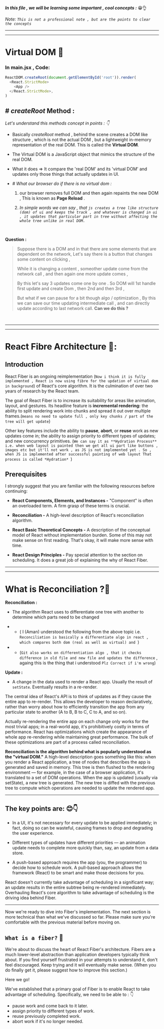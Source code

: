 ***In this file , we will be learning some important , cool concepts :*** 😁👌

*Note: `This is not a professional note , but are the points to clear the concepts`*

****
****

# Virtual DOM 🤩

### In main.jsx , Code: 

```javascript
ReactDOM.createRoot(document.getElementById('root')).render(
  <React.StrictMode>
    <App />
  </React.StrictMode>,
)
```

## # *createRoot* Method : 

*Let's understand this methods concept in points : 👇*

- Basically *createRoot* method , behind the scene creates a DOM like structure , which is not the actual DOM , but a lightweight in-memory representation of the real DOM. This is called the **Virtual DOM**.

- The Virtual DOM is a JavaScript object that mimics the structure of the real DOM.

- What it does => It compare the 'real DOM' and its 'virtual DOM' and updates only those things that actually updates in UI.

- *# What our browser do if there is no virtual dom :*

   1. our browser removes full DOM and then again repaints the new DOM , This is known as **Page Reload** .<br/>

   2. *In simple words we can say , that `js creates a tree like structure (dom) of ui and keeps the track , and whatever is changed in ui , it updates that particular part in tree without affecting the whole tree unlike in real DOM.`*

<!-- - *This is the reason why react is fast and efficient* -->
<br >

**Question :**

> Suppose there is a DOM and in that there are some elements that are dependent on the network, Let's say there is a button that changes some content on clicking ,
>
> While it is changing a content , someother update come from the network call , and then again one more update comes ,
>
> By this let's say 3 updates come one by one . So DOM will 1st handle first update and create Dom , then 2nd and then 3rd ,
>
> But what if we can pause for a bit though algo / optimization , By this we can save our time updating intermediate call , and can directly update according to last network call. **Can we do this ?**
<br/>

****
****

# React Fibre Architecture 🤩:

## Introduction

React Fiber is an ongoing reimplementation (`Now i think it is fully implemented , React is now using fibre for the updation of virtual dom in background`) of React's core algorithm. It is the culmination of over two years of research by the React team.<br/>

The goal of React Fiber is to increase its suitability for areas like animation, layout, and gestures. Its headline feature is **incremental rendering:** the ability to split rendering work into chunks and spread it out over multiple frames.(`means no need to update full , only key chunks / part of the tree will get update`)<br/>

Other key features include the ability to **pause**, **abort**, or **reuse** work as new updates come in; the ability to assign priority to different types of updates; and new concurrency primitives. (`We can say it as **Hydration Process** i.e. when web layout is painted then we get all ui part like buttons , images etc but it'll not work , as JS is not implemented yet . So , when JS is implemented after successful painting of web layout That process is called *Hydration* `)

## Prerequisites

I strongly suggest that you are familiar with the following resources before continuing:

- **React Components, Elements, and Instances -** "Component" is often an overloaded term. A firm grasp of these terms is crucial.

- __Reconciliation -__ A high-level description of React's reconciliation algorithm.

- __React Basic Theoretical Concepts -__ A description of the conceptual model of React without implementation burden. Some of this may not make sense on first reading. That's okay, it will make more sense with time.

- **React Design Principles -** Pay special attention to the section on scheduling. It does a great job of explaining the why of React Fiber.

****
****

# What is Reconciliation ?🤩

**Reconciliation :** 

- The algorithm React uses to differentiate one tree with another to determine which parts need to be changed

-   - ( I (Aman) understood the following from the above topic i.e. `Reconciliation is basically a differentiate algo in react , which compares both dom (real as well as virtual) and `)


-   - (`Git also works on differentiation algo , that it checks difference in old file and new file and updates the difference` ,  againg this is the thing that i understood `Plz Correct if i'm wrong`)

**Update :**

- A change in the data used to render a React app. Usually the result of `setState`. Eventually results in a re-render.

The central idea of React's API is to think of updates as if they cause the entire app to re-render. This allows the developer to reason declaratively, rather than worry about how to efficiently transition the app from any particular state to another (A to B, B to C, C to A, and so on).

Actually re-rendering the entire app on each change only works for the most trivial apps; in a real-world app, it's prohibitively costly in terms of performance. React has optimizations which create the appearance of whole app re-rendering while maintaining great performance. The bulk of these optimizations are part of a process called reconciliation.

**Reconciliation is the algorithm behind what is popularly understood as the "virtual DOM."** A high-level description goes something like this: when you render a React application, a tree of nodes that describes the app is generated and saved in memory. This tree is then flushed to the rendering environment — for example, in the case of a browser application, it's translated to a set of DOM operations. When the app is updated (usually via setState), a new tree is generated. The new tree is diffed with the previous tree to compute which operations are needed to update the rendered app.

****

## The key points are: 😊👇

- In a UI, it's not necessary for every update to be applied immediately; in fact, doing so can be wasteful, causing frames to drop and degrading the user experience.<br/>

- Different types of updates have different priorities — an animation update needs to complete more quickly than, say, an update from a data store.<br/>

- A push-based approach requires the app (you, the programmer) to decide how to schedule work. A pull-based approach allows the framework (React) to be smart and make those decisions for you.

React doesn't currently take advantage of scheduling in a significant way; an update results in the entire subtree being re-rendered immediately. Overhauling React's core algorithm to take advantage of scheduling is the driving idea behind Fiber.

****

Now we're ready to dive into Fiber's implementation. The next section is more technical than what we've discussed so far. Please make sure you're comfortable with the previous material before moving on.

## `What is a fiber?` 🤔

We're about to discuss the heart of React Fiber's architecture. Fibers are a much lower-level abstraction than application developers typically think about. If you find yourself frustrated in your attempts to understand it, don't feel discouraged. Keep trying and it will eventually make sense. (When you do finally get it, please suggest how to improve this section.)   

Here we go!    

We've established that a primary goal of Fiber is to enable React to take advantage of scheduling. Specifically, we need to be able to : 👇

- pause work and come back to it later.
- assign priority to different types of work.
- reuse previously completed work.
- abort work if it's no longer needed.